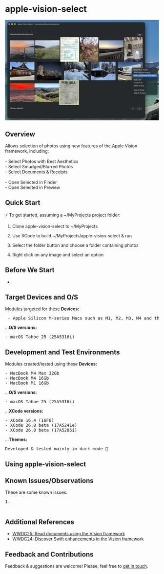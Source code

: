 # apple-vision-select

![apple-intelligence](https://github.com/on-device-ml/apple-vision-select/blob/main/avs-screenshot.jpg)

## Overview

Allows selection of photos using new features of the Apple Vision framework, including:<br><br>
    - Select Photos with Best Aesthetics<br>
    - Select Smudged/Blurred Photos<br>
    - Select Documents & Receipts<br><br>
    - Open Selected in Finder<br>
    - Open Selected in Preview<br>


## Quick Start

⚡️ To get started, assuming a ~/MyProjects project folder:

1) Clone apple-vision-select to ~/MyProjects

2) Use XCode to build ~/MyProjects/apple-vision-select & run

3) Select the folder button and choose a folder containing photos

4) Right click on any image and select an option


## Before We Start

- 

## Target Devices and O/S

Modules targeted for these **Devices:**<br>
<pre>
 - Apple Silicon M-series Macs such as M1, M2, M3, M4 and their Pro, Max, and Ultra versions
</pre>

...**O/S versions:**<br>
<pre>
- macOS Tahoe 25 (25A5316i)
</pre>

## Development and Test Environments

Modules created/tested using these **Devices:**<br>
<pre>
- MacBook M4 Max 32Gb
- MacBook M4 16Gb
- MacBook M1 16Gb
</pre>

...**O/S versions:**<br>
<pre>
- macOS Tahoe 25 (25A5316i)
</pre>

...**XCode versions:**<br>
<pre>
- XCode 16.4 (16F6)
- XCode 26.0 beta (17A5241e)
- XCode 26.0 beta (17A5285i)
</pre>
    
...**Themes:**<br>
<pre>
Developed & tested mainly in dark mode 🌙
</pre>

## Using apple-vision-select

    
## Known Issues/Observations

These are some known issues:
<pre>
1. <br>
</pre>


## Additional References

- [WWDC25: Read documents using the Vision framework](https://www.youtube.com/watch?v=H-GCNsXdKzM)
- [WWDC24: Discover Swift enhancements in the Vision framework](https://www.youtube.com/watch?v=OkkVZJfp2MQ)


## Feedback and Contributions

Feedback & suggestions are welcome! Please, feel free to [get in touch](https://github.com/apple-vision-select).
